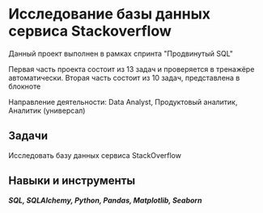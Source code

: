 ﻿# Исследование базы данных сервиса Stackoverflow

Данный проект выполнен в рамках спринта "Продвинутый SQL"

Первая часть проекта состоит из 13 задач и проверяется в тренажёре автоматически. Вторая часть состоит из 10 задач, представлена в блокноте

Направление деятельности: Data Analyst, Продуктовый аналитик, Аналитик (универсал)

## Задачи
Исследовать базу данных сервиса StackOverflow


## Навыки и инструменты
***SQL, SQLAlchemy, Python, Pandas, Matplotlib, Seaborn***
